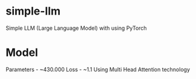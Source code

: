 # simple-llm
Simple LLM (Large Language Model) with using PyTorch
# Model
Parameters - ~430.000
Loss - ~1.1
Using Multi Head Attention technology

